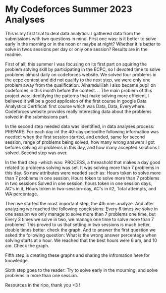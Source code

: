 # My Codeforces Summer 2023 Analyses
This is my first trial to deal data analytics. I gathered data from the submissions with two questions in mind. First one was: is it better to solve early in the morning or in the noon or maybe at night? 
Whether it is better to solve in twos sessions per day or only one session? Results are in the readme. 

First of all, this summer I was focusing on its first part on aquiring the problem solving skill by participating in the ECPC, so I devoted time to solve problems almost daily on codeforces website. 
We solved four problems in the ecpc contest and did not qualify to the next step, we were only one problem away from the qualification. Alhamdullilah I also became pupil on codeforces in this month before the contest. 
..
The main problem of this project was: identifying the patterns that make solving more efficient. 
I believed it will be a good applicaion of the first course in google Data Analystics Certificati first course which was Data, Data, Everywhere.
Codeforces website provides really interesting data about the problems solved in the submissions part. 

In the second step needed data was identified, in data analyses process: PREPARE. For each day int the 40-day-periodthe following information was needed: when the first session started, and ended, 
same for second session, range of problems being solved, how many wrong answers I got befores solving all problems in this day, 
and how many accepted solutions I solved. Second step was over.

In the third step -which was: PROCESS, a threashold that makes a day good related to problems solving was set. It was solving more than 7 problems in this day. So new attributes were needed such as: Hours token to solve more than
7 problems in one session, Hours token to solve more than 7 problems in two sessions	Solved in one session, hours token in one session days,	AC's in it,	Hours token in two-session-day,	AC's in it2,	Total attempts, and	WA percentage.

Then we started the most important step, the 4th one: analyze. And after analyzing we reached the following conclusions: Every 6 times we solve in one session we only manage to solve more than 7 problems one time, but
Every 3 times we solve in two, we manage one time to solve more than 7 problems!
This proved to us that setting in two sessions is much better, double times better. check the graph.
And to answer the first question we asked the following question: What is the wrong answer percentage when solving starts at x hour. We reached that the best hours were 6 am, and 10 am.
Check the graph.

Fifth step is creating these graphs and sharing the infromation here for knowledge.

Sixth step goes to the reader: Try to solve early in the mourning, and solve problems in more than one session.

Resources in the ripo, thank you <3 !



